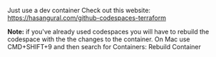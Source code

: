 Just use a dev container
Check out this website:
https://hasangural.com/github-codespaces-terraform

**Note:** if you've already used codespaces you will have to rebuild the codespace with the the changes to the container.
On Mac use CMD+SHIFT+9 and then search for Containers: Rebuild Container
